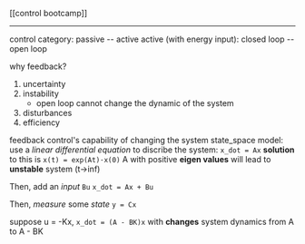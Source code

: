 [[control bootcamp]]
****
control category:
passive -- active
active (with energy input):
	closed loop -- open loop

why feedback?
1. uncertainty
2. instability
	- open loop cannot change the dynamic of the system
3. disturbances
4. efficiency

feedback control's capability of changing the system
state_space model:
use a _linear differential equation_ to discribe the system:
`x_dot = Ax`
**solution** to this is `x(t) = exp(At)·x(0)`
A with positive **eigen values** will lead to **unstable** system (t->inf)

Then, add an _input_ `Bu`
`x_dot = Ax + Bu`

Then, _measure_ some _state_ `y = Cx`

suppose u = -Kx,
`x_dot = (A - BK)x` with **changes** system dynamics
from A to A - BK
